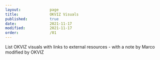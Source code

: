 ```yaml
---
layout:             page
title:              OKVIZ Visuals
published:          true
date:               2021-11-17
modified:           2021-11-17
order:              /01
---
```

<todo>List OKVIZ visuals with links to external resources - with a note by Marco modified by OKVIZ</todo>
